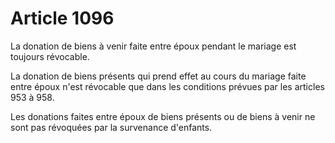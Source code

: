 # Article 1096

La donation de biens à venir faite entre époux pendant le mariage est toujours révocable.

La donation de biens présents qui prend effet au cours du mariage faite entre époux n'est révocable que dans les conditions prévues par les articles 953 à 958.

Les donations faites entre époux de biens présents ou de biens à venir ne sont pas révoquées par la survenance d'enfants.
